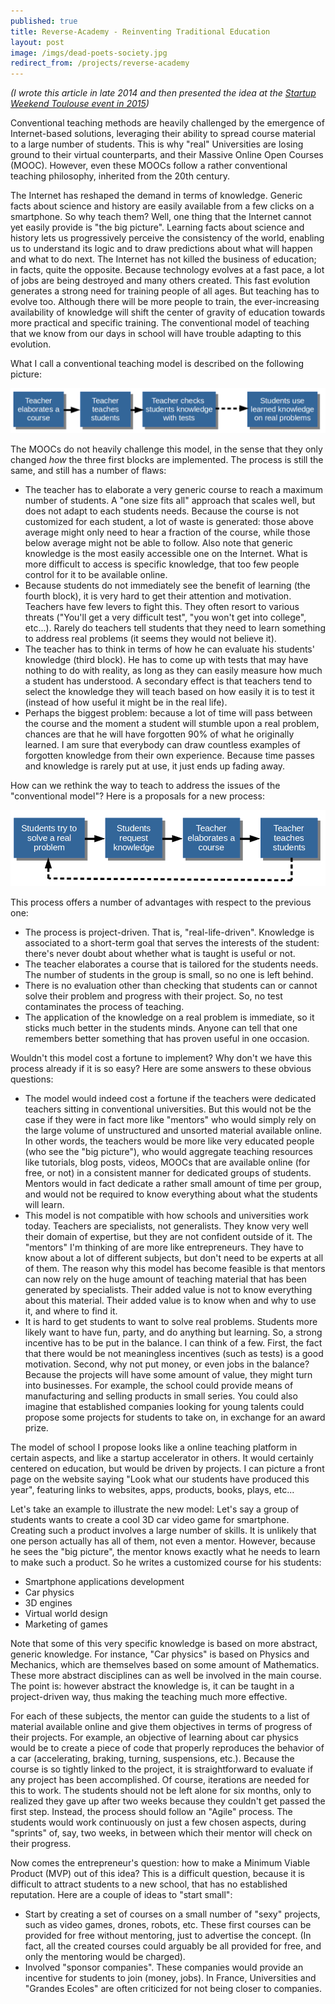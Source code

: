 ```yaml
---
published: true
title: Reverse-Academy - Reinventing Traditional Education
layout: post
image: /imgs/dead-poets-society.jpg
redirect_from: /projects/reverse-academy
---
```

*(I wrote this article in late 2014 and then presented the idea at the [Startup Weekend Toulouse event in 2015](/2015/04/04/startup-weekend-toulouse-2015-wow.html))*

Conventional teaching methods are heavily challenged by the emergence of Internet-based solutions, leveraging their ability to spread course material to a large number of students. This is why "real" Universities are losing ground to their virtual counterparts, and their Massive Online Open Courses (MOOC). However, even these MOOCs follow a rather conventional teaching philosophy, inherited from the 20th century.

The Internet has reshaped the demand in terms of knowledge. Generic facts about science and history are easily available from a few clicks on a smartphone. So why teach them? Well, one thing that the Internet cannot yet easily provide is "the big picture". Learning facts about science and history lets us progressively perceive the consistency of the world, enabling us to understand its logic and to draw predictions about what will happen and what to do next. The Internet has not killed the business of education; in facts, quite the opposite. Because technology evolves at a fast pace, a lot of jobs are being destroyed and many others created. This fast evolution generates a strong need for training people of all ages. But teaching has to evolve too. Although there will be more people to train, the ever-increasing availability of knowledge will shift the center of gravity of education towards more practical and specific training. The conventional model of teaching that we know from our days in school will have trouble adapting to this evolution.

What I call a conventional teaching model is described on the following picture:

<div style="text-align:center;">
<img src="/imgs/conventional teaching.png" alt="Traditional Education" style="width: auto;max-width: 100%;">
</div>

The MOOCs do not heavily challenge this model, in the sense that they only changed *how* the three first blocks are implemented. The process is still the same, and still has a number of flaws:

- The teacher has to elaborate a very generic course to reach a maximum number of students. A "one size fits all" approach that scales well, but does not adapt to each students needs. Because the course is not customized for each student, a lot of waste is generated: those above average might only need to hear a fraction of the course, while those below average might not be able to follow. Also note that generic knowledge is the most easily accessible one on the Internet. What is more difficult to access is specific knowledge, that too few people control for it to be available online.
- Because students do not immediately see the benefit of learning (the fourth block), it is very hard to get their attention and motivation. Teachers have few levers to fight this. They often resort to various threats ("You'll get a very difficult test", "you won't get into college", etc...). Rarely do teachers tell students that they need to learn something to address real problems (it seems they would not believe it). 
- The teacher has to think in terms of how he can evaluate his students' knowledge (third block). He has to come up with tests that may have nothing to do with reality, as long as they can easily measure how much a student has understood. A secondary effect is that teachers tend to select the knowledge they will teach based on how easily it is to test it (instead of how useful it might be in the real life).
- Perhaps the biggest problem: because a lot of time will pass between the course and the moment a student will stumble upon a real problem, chances are that he will have forgotten 90% of what he originally learned. I am sure that everybody can draw countless examples of forgotten knowledge from their own experience. Because time passes and knowledge is rarely put at use, it just ends up fading away.

How can we rethink the way to teach to address the issues of the "conventional model"? Here is a proposals for a new process:

<div style="text-align:center;">
<img src="/imgs/reverse teaching.png" alt="Reverse Education" style="width: auto;max-width: 100%;">
</div>

This process offers a number of advantages with respect to the previous one:

- The process is project-driven. That is, "real-life-driven". Knowledge is associated to a short-term goal that serves the interests of the student: there's never doubt about whether what is taught is useful or not.
- The teacher elaborates a course that is tailored for the students needs. The number of students in the group is small, so no one is left behind.
- There is no evaluation other than checking that students can or cannot solve their problem and progress with their project. So, no test contaminates the process of teaching.
- The application of the knowledge on a real problem is immediate, so it sticks much better in the students minds. Anyone can tell that one remembers better something that has proven useful in one occasion.

Wouldn't this model cost a fortune to implement? Why don't we have this process already if it is so easy? Here are some answers to these obvious questions:

- The model would indeed cost a fortune if the teachers were dedicated teachers sitting in conventional universities. But this would not be the case if they were in fact more like "mentors" who would simply rely on the large volume of unstructured and unsorted material available online. In other words, the teachers would be more like very educated people (who see the "big picture"), who would aggregate teaching resources like tutorials, blog posts, videos, MOOCs that are available online (for free, or not) in a consistent manner for dedicated groups of students. Mentors would in fact dedicate a rather small amount of time per group, and would not be required to know everything about what the students will learn.
- This model is not compatible with how schools and universities work today. Teachers are specialists, not generalists. They know very well their domain of expertise, but they are not confident outside of it. The "mentors" I'm thinking of are more like entrepreneurs. They have to know about a lot of different subjects, but don't need to be experts at all of them. The reason why this model has become feasible is that mentors can now rely on the huge amount of teaching material that has been generated by specialists. Their added value is not to know everything about this material. Their added value is to know when and why to use it, and where to find it.
- It is hard to get students to want to solve real problems. Students more likely want to have fun, party, and do anything but learning. So, a strong incentive has to be put in the balance. I can think of a few. First, the fact that there would be not meaningless incentives (such as tests) is a good motivation. Second, why not put money, or even jobs in the balance? Because the projects will have some amount of value, they might turn into businesses. For example, the school could provide means of manufacturing and selling products in small series. You could also imagine that established companies looking for young talents could propose some projects for students to take on, in exchange for an award prize.

The model of school I propose looks like a online teaching platform in certain aspects, and like a startup accelerator in others. It would certainly centered on education, but would be driven by projects. I can picture a front page on the website saying "Look what our students have produced this year", featuring links to websites, apps, products, books, plays, etc...

Let's take an example to illustrate the new model: Let's say a group of students wants to create a cool 3D car video game for smartphone. Creating such a product involves a large number of skills. It is unlikely that one person actually has all of them, not even a mentor. However, because he sees the "big picture", the mentor knows exactly what he needs to learn to make such a product. So he writes a customized course for his students:

- Smartphone applications development
- Car physics
- 3D engines
- Virtual world design
- Marketing of games

Note that some of this very specific knowledge is based on more abstract, generic knowledge. For instance, "Car physics" is based on Physics and Mechanics, which are themselves based on some amount of Mathematics. These more abstract disciplines can as well be involved in the main course. The point is: however abstract the knowledge is, it can be taught in a project-driven way, thus making the teaching much more effective.

For each of these subjects, the mentor can guide the students to a list of material available online and give them objectives in terms of progress of their projects. For example, an objective of learning about car physics would be to create a piece of code that properly reproduces the behavior of a car (accelerating, braking, turning, suspensions, etc.). Because the course is so tightly linked to the project, it is straightforward to evaluate if any project has been accomplished. Of course, iterations are needed for this to work. The students should not be left alone for six months, only to realized they gave up after two weeks because they couldn't get passed the first step. Instead, the process should follow an "Agile" process. The students would work continuously on just a few chosen aspects, during "sprints" of, say, two weeks, in between which their mentor will check on their progress. 

Now comes the entrepreneur's question: how to make a Minimum Viable Product (MVP) out of this idea? This is a difficult question, because it is difficult to attract students to a new school, that has no established reputation. Here are a couple of ideas to "start small":

- Start by creating a set of courses on a small number of "sexy" projects, such as video games, drones, robots, etc. These first courses can be provided for free without mentoring, just to advertise the concept. (In fact, all the created courses could arguably be all provided for free, and only the mentoring would be charged).
- Involved "sponsor companies". These companies would provide an incentive for students to join (money, jobs). In France, Universities and "Grandes Ecoles" are often criticized for not being closer to companies.
